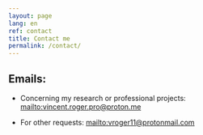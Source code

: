 ```yaml
---
layout: page
lang: en
ref: contact
title: Contact me
permalink: /contact/
---
```


## Emails:

* Concerning my research or professional projects: <mailto:vincent.roger.pro@proton.me>

* For other requests: <mailto:vroger11@protonmail.com>
